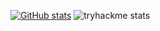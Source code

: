 [![GitHub stats](https://github-readme-stats.vercel.app/api?username=Vitriol1744&show_icons=true&theme=dark&count_private=true)](https://github.com/Vitriol1744/)
![tryhackme stats](https://raw.githubusercontent.com/Vitriol1744/Vitriol1744/master/assets/thm_propic.png)
